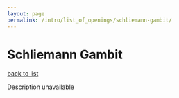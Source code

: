 ```yaml
---
layout: page
permalink: /intro/list_of_openings/schliemann-gambit/
---
```


# Schliemann Gambit

[back to list](../)

Description unavailable